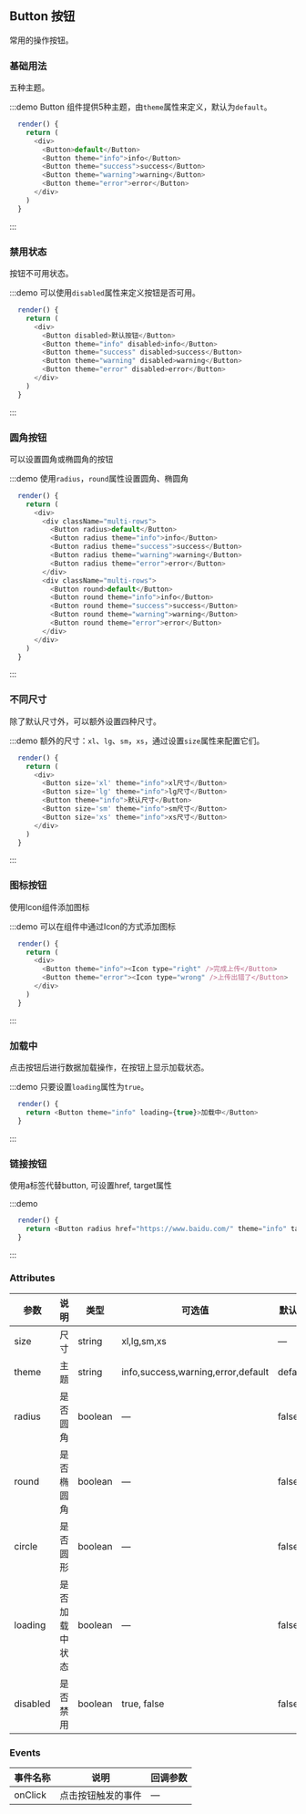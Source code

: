 ## Button 按钮
常用的操作按钮。

### 基础用法

五种主题。

:::demo Button 组件提供5种主题，由`theme`属性来定义，默认为`default`。

```js
  render() {
    return (
      <div>
        <Button>default</Button>
        <Button theme="info">info</Button>
        <Button theme="success">success</Button>
        <Button theme="warning">warning</Button>
        <Button theme="error">error</Button>
      </div>
    )
  }
```
:::

### 禁用状态

按钮不可用状态。

:::demo 可以使用`disabled`属性来定义按钮是否可用。

```js
  render() {
    return (
      <div>
        <Button disabled>默认按钮</Button>
        <Button theme="info" disabled>info</Button>
        <Button theme="success" disabled>success</Button>
        <Button theme="warning" disabled>warning</Button>
        <Button theme="error" disabled>error</Button>
      </div>
    )
  }
```
:::

### 圆角按钮

可以设置圆角或椭圆角的按钮

:::demo 使用`radius`，`round`属性设置圆角、椭圆角

```js
  render() {
    return (
      <div>
        <div className="multi-rows">
          <Button radius>default</Button>
          <Button radius theme="info">info</Button>
          <Button radius theme="success">success</Button>
          <Button radius theme="warning">warning</Button>
          <Button radius theme="error">error</Button>
        </div>
        <div className="multi-rows">
          <Button round>default</Button>
          <Button round theme="info">info</Button>
          <Button round theme="success">success</Button>
          <Button round theme="warning">warning</Button>
          <Button round theme="error">error</Button>
        </div>
      </div>
    )
  }
```
:::

### 不同尺寸

除了默认尺寸外，可以额外设置四种尺寸。

:::demo 额外的尺寸：`xl`、`lg`、`sm`，`xs`，通过设置`size`属性来配置它们。

```js
  render() {
    return (
      <div>
        <Button size='xl' theme="info">xl尺寸</Button>
        <Button size='lg' theme="info">lg尺寸</Button>
        <Button theme="info">默认尺寸</Button>
        <Button size='sm' theme="info">sm尺寸</Button>
        <Button size='xs' theme="info">xs尺寸</Button>
      </div>
    )
  }
```
:::

### 图标按钮

使用Icon组件添加图标

:::demo 可以在组件中通过Icon的方式添加图标

```js
  render() {
    return (
      <div>
        <Button theme="info"><Icon type="right" />完成上传</Button>
        <Button theme="error"><Icon type="wrong" />上传出错了</Button>
      </div>
    )
  }
```
:::

### 加载中

点击按钮后进行数据加载操作，在按钮上显示加载状态。

:::demo 只要设置`loading`属性为`true`。

```js
  render() {
    return <Button theme="info" loading={true}>加载中</Button>
  }
```
:::

### 链接按钮

使用a标签代替button, 可设置href, target属性

:::demo

```js
  render() {
    return <Button radius href="https://www.baidu.com/" theme="info" target="_blank">百度一下</Button>
  }
```
:::

### Attributes
| 参数      | 说明    | 类型      | 可选值       | 默认值   |
|---------- |-------- |---------- |-------------  |-------- |
| size     | 尺寸   | string  |   xl,lg,sm,xs            |    —     |
| theme     | 主题   | string    |   info,success,warning,error,default |     default   |
| radius     | 是否圆角   | boolean    | — | false   |
| round     | 是否椭圆角   | boolean    | — | false   |
| circle     | 是否圆形   | boolean    | — | false   |
| loading     | 是否加载中状态   | boolean    | — | false   |
| disabled  | 是否禁用    | boolean   | true, false   | false   |

### Events
| 事件名称 | 说明 | 回调参数 |
|---------- |-------- |---------- |
| onClick | 点击按钮触发的事件 | — |
